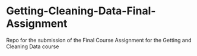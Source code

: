 # Getting-Cleaning-Data-Final-Assignment
 Repo for the submission of the Final Course Assignment for the Getting and Cleaning Data course
